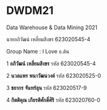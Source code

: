 # DWDM21
Data Warehouse &amp; Data Mining 2021

นายอภิวัฒน์ เหลี่ยมสิงขร 623020545-4

Group Name : I Love อ.ต้น

1 **อภิวัฒน์** **เหลี่ยมสิงขร**      รหัส 623020545-4

2  **นวลแพร** **พนาวัฒนวงค์**   รหัส 623020525-0

3  **ชยากร** **จันทร์ลุน**        รหัส 623020517-9

4  **กิตติคุณ** **เกียรติศักดิ์ศิริ**   รหัส 623020760-0
